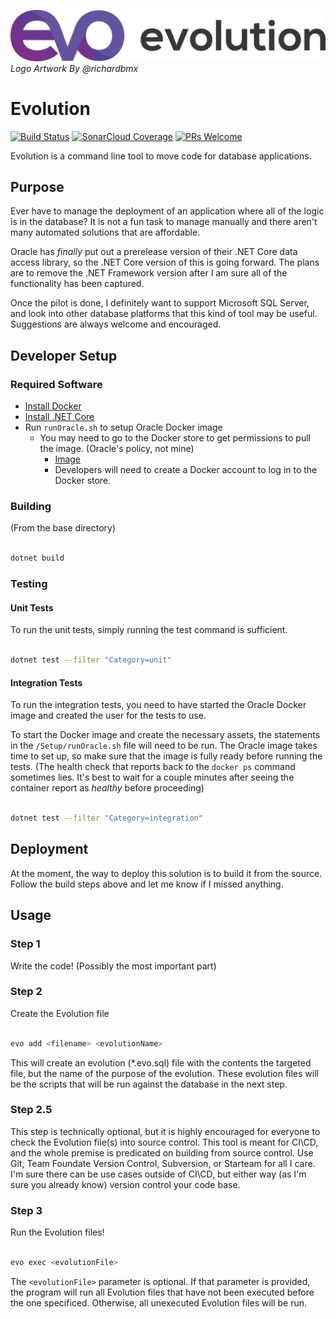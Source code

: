 ![img](https://raw.githubusercontent.com/DillonAd/Evolution/master/logo114H.png)
_Logo Artwork By @richardbmx_

# Evolution

[![Build Status](https://dev.azure.com/dillon-adams/GitHub/_apis/build/status/Evolution)](https://dev.azure.com/dillon-adams/GitHub/_build/latest?definitionId=4) [![SonarCloud Coverage](https://sonarcloud.io/api/project_badges/measure?project=DillonAd_Evolution&metric=coverage)](https://sonarcloud.io/dashboard?id=DillonAd_Evolution) [![PRs Welcome](https://img.shields.io/badge/PRs-welcome-brightgreen.svg?style=flat-square)](http://makeapullrequest.com)

Evolution is a command line tool to move code for database applications.

## Purpose

Ever have to manage the deployment of an application where all of the logic is in the database? It is not a fun task to manage manually and there aren't many automated solutions that are affordable.

Oracle has _finally_ put out a prerelease version of their .NET Core data access library, so the .NET Core version of this is going forward. The plans are to remove the .NET Framework version after I am sure all of the functionality has been captured.

Once the pilot is done, I definitely want to support Microsoft SQL Server, and look into other database platforms that this kind of tool may be useful. Suggestions are always welcome and encouraged.

## Developer Setup

### Required Software

- [Install Docker](https://www.docker.com/)
- [Install .NET Core](https://www.microsoft.com/net/download/)
- Run `runOracle.sh` to setup Oracle Docker image
  - You may need to go to the Docker store to get permissions to pull the image. (Oracle's policy, not mine)
    - [Image](https://store.docker.com/images/oracle-database-enterprise-edition)
    - Developers will need to create a Docker account to log in to the Docker store.

### Building

(From the base directory)

```bash

dotnet build

```

### Testing

#### Unit Tests

To run the unit tests, simply running the test command is sufficient.

```bash

dotnet test --filter "Category=unit"

```

#### Integration Tests

To run the integration tests, you need to have started the Oracle Docker image and created the user for the tests to use.

To start the Docker image and create the necessary assets, the statements in the `/Setup/runOracle.sh` file will need to be run. The Oracle image takes time to set up, so make sure that the image is fully ready before running the tests. (The health check that reports back to the `docker ps` command sometimes lies. It's best to wait for a couple minutes after seeing the container report as _healthy_ before proceeding)

```bash

dotnet test --filter "Category=integration"

```

## Deployment

At the moment, the way to deploy this solution is to build it from the source. Follow the build steps above and let me know if I missed anything.

## Usage

### Step 1

Write the code! (Possibly the most important part)

### Step 2

Create the Evolution file

```bash

evo add <filename> <evolutionName>

```

This will create an evolution (*.evo.sql) file with the contents the targeted file, but the name of the purpose of the evolution. These evolution files will be the scripts that will be run against the database in the next step.

### Step 2.5

This step is technically optional, but it is highly encouraged for everyone to check the Evolution file(s) into source control. This tool is meant for CI\CD, and the whole premise is predicated on building from source control. Use Git, Team Foundate Version Control, Subversion, or Starteam for all I care.  I'm sure there can be use cases outside of CI\CD, but either way (as I'm sure you already know) version control your code base.

### Step 3

Run the Evolution files!

```bash

evo exec <evolutionFile>

```

The ```<evolutionFile>``` parameter is optional. If that parameter is provided, the program will run all Evolution files that have not been executed before the one specificed. Otherwise, all unexecuted Evolution files will be run.
